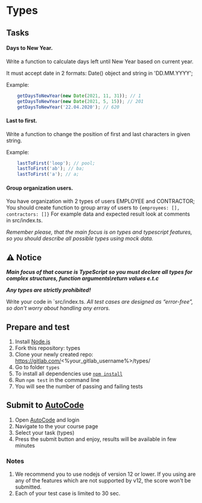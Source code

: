 # Types

## Tasks

#### Days to New Year.

Write a function to calculate days left until New Year based on current year.

It must accept date in 2 formats: Date() object and string in 'DD.MM.YYYY';

Example:
```js
    getDaysToNewYear(new Date(2021, 11, 31)); // 1
    getDaysToNewYear(new Date(2021, 5, 15)); // 201
    getDaysToNewYear('22.04.2020'); // 620
```

#### Last to first.
Write a function to change the position of first and last characters in given string.

Example:
```js
    lastToFirst('loop'); // pool;
    lastToFirst('ab'); // ba;
    lastToFirst('a'); // a;
```

#### Group organization users.
You have organization with 2 types of users EMPLOYEE and CONTRACTOR;
You should create function to group array of users to `{emproyees: [], contractors: []}`
For example data and expected result look at comments in src/index.ts.

*Remember please, that the main focus is on types and typescript features, so you should describe all possible types using mock data.* 


## ⚠ Notice
***Main focus of that course is TypeScript so you must declare all types for complex structures, function arguments\return values e.t.c***

***Any types are strictly prohibited!***

Write your code in `src/index.ts.
*All test cases are designed as “error-free”, so don't worry about handling any errors.*

## Prepare and test
1. Install [Node.js](https://nodejs.org/en/download/)   
2. Fork this repository: types
3. Clone your newly created repo: https://gitlab.com/<%your_gitlab_username%>/types/  
4. Go to folder `types`  
5. To install all dependencies use [`npm install`](https://docs.npmjs.com/cli/install)  
6. Run `npm test` in the command line  
7. You will see the number of passing and failing tests

## Submit to [AutoCode](https://autocode.lab.epam.com/)
1. Open [AutoCode](https://autocode.lab.epam.com/) and login
2. Navigate to the your course page
3. Select your task (types)
4. Press the submit button and enjoy, results will be available in few minutes

### Notes
1. We recommend you to use nodejs of version 12 or lower. If you using are any of the features which are not supported by v12, the score won't be submitted.
2. Each of your test case is limited to 30 sec.
